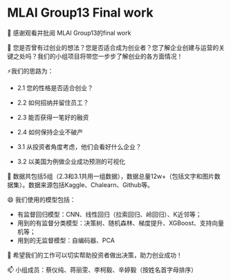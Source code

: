 # MLAI Group13 Final work

👋 感谢观看并批阅 MLAI Group13的final work

👀 您是否曾有过创业的想法？您是否适合成为创业者？您了解企业创建与运营的关键之处吗？我们的小组项目将带您一步步了解创业的各方面情况！

⚡我们的思路为：

- 2.1 您的性格是否适合创业？
- 2.2 如何招纳并留住员工？
- 2.3 能否获得一笔好的融资
- 2.4 如何保持企业不破产

- 3.1 从投资者角度考虑，他们会看好什么企业？
- 3.2 以美国为例做企业成功预测的可视化

🌱 数据共包括5组（2.3和3.1共用一组数据），数据总量12w+（包括文字和图片数据集）。数据来源包括Kaggle、Chalearn、Github等。

😄 我们使用的模型包括：
 
- 有监督回归模型：CNN、线性回归（拉索回归、岭回归）、K近邻等；
- 用到的有监督分类模型：决策树、随机森林、梯度提升、XGBoost、支持向量机等；
- 用到的无监督模型：自编码器、PCA

💞️ 希望我们的工作可以切实帮助投资者做出决策，助力创业成功！

📫 小组成员：蔡仪纯、蒋丽雯、李柯毅、辛婷毅（按姓名首字母排序）
